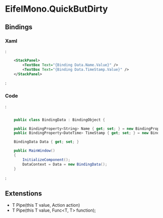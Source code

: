 # EifelMono.QuickButDirty

## Bindings

### Xaml
:
```xml
    <StackPanel>
        <TextBox Text="{Binding Data.Name.Value}" />
        <TextBox Text="{Binding Data.TimeStamp.Value}" />
    </StackPanel>
```
:

### Code
:
```csharp

    public class BindingData : BindingObject {

    public BindingProperty<String> Name { get; set; } = new BindingProperty<String>();
	public BindingProperty<DateTime> TimeStamp { get; set; } = new BindingProperty<DateTime>();

    BindingData Data { get; set; }

    public MainWindow()
	{
	    InitializeComponent();
	    DataContext = Data = new BindingData();
	}
```
:
   
## Extenstions

* T Pipe<T>(this T value, Action<T> action)
* T Pipe<T>(this T value, Func<T, T> function);


